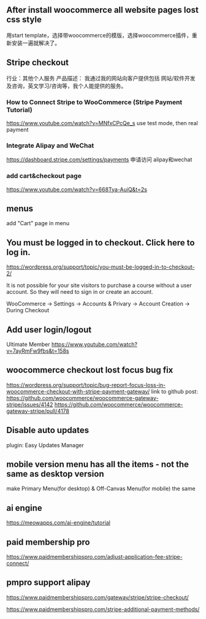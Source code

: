 ## After install woocommerce all website pages lost css style
用start template，选择带woocommerce的模版，选择woocommerce插件，重新安装一遍就解决了。

## Stripe checkout
行业：其他个人服务
产品描述：
我通过我的网站向客户提供包括 网站/软件开发及咨询，英文学习/咨询等，我个人能提供的服务。

### How to Connect Stripe to WooCommerce (Stripe Payment Tutorial)
https://www.youtube.com/watch?v=MNfxCPcQe_s
use test mode, then real payment

### Integrate Alipay and WeChat
https://dashboard.stripe.com/settings/payments
申请访问 alipay和wechat

### add cart&checkout page
https://www.youtube.com/watch?v=668Tya-AuiQ&t=2s

## menus
add "Cart" page in menu

## You must be logged in to checkout. Click here to log in.
https://wordpress.org/support/topic/you-must-be-logged-in-to-checkout-2/

It is not possible for your site visitors to purchase a course without a user account. So they will need to sign in or create an account.

WooCommerce -> Settings -> Accounts & Privary -> Account Creation -> During Checkout



## Add user login/logout
Ultimate Member
https://www.youtube.com/watch?v=7ayRmFw9fbs&t=158s


## woocommerce checkout lost focus bug fix
https://wordpress.org/support/topic/bug-report-focus-loss-in-woocommerce-checkout-with-stripe-payment-gateway/
link to github post: https://github.com/woocommerce/woocommerce-gateway-stripe/issues/4142
https://github.com/woocommerce/woocommerce-gateway-stripe/pull/4178


## Disable auto updates
plugin: Easy Updates Manager


## mobile version menu has all the items - not the same as desktop version
make Primary Menu(for desktop) & Off-Canvas Menu(for mobile) the same



## ai engine
https://meowapps.com/ai-engine/tutorial



## paid membership pro
https://www.paidmembershipspro.com/adjust-application-fee-stripe-connect/

## pmpro support alipay
https://www.paidmembershipspro.com/gateway/stripe/stripe-checkout/

https://www.paidmembershipspro.com/stripe-additional-payment-methods/

